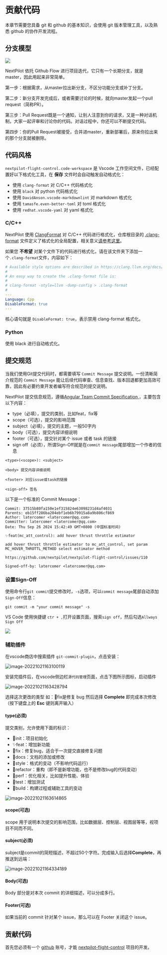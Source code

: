 # 贡献代码

本章节需要您具备 git 和 github 的基本知识，会使用 git 版本管理工具，以及熟悉 github 的协作开发流程。

## 分支模型

![](./image/github-flow.png)

NextPilot 依托 Github Flow 进行项目迭代，它只有一个长期分支，就是 master，因此用起来非常简单。

第一步：根据需求，从master拉出新分支，不区分功能分支或补丁分支。

第二步：新分支开发完成后，或者需要讨论的时候，就向master发起一个pull request（简称PR）。

第三步：Pull Request既是一个通知，让别人注意到你的请求，又是一种对话机制，大家一起评审和讨论你的代码。对话过程中，你还可以不断提交代码。

第四步：你的Pull Request被接受，合并进master，重新部署后，原来你拉出来的那个分支就被删除。

## 代码风格

`nextpilot-flight-control.code-workspace` 是 Vscode 工作空间文件，已经配置好以下格式化工具，在 **保存** 文件时会自动触发自动格式化：

- 使用 `clang-format` 对 C/C++ 代码格式化
- 使用 `black` 对 python 代码格式化
- 使用 `DavidAnson.vscode-markdownlint` 对 markdown 格式化
- 使用 `tamasfe.even-better-toml` 对 toml 格式化
- 使用 `redhat.vscode-yaml` 对 yaml 格式化

### C/C++

NextPilot 使用 [ClangFormat](https://clang.llvm.org/docs/ClangFormat.html) 对 C/C++ 代码进行格式化，仓库根目录的 [.clang-format](../.clang-format) 文件定义了格式化的全局配置，相关意义[请参考这里](https://clang.llvm.org/docs/ClangFormatStyleOptions.html)。

如果您 **不希望** 对某个文件下的代码进行格式化，请在该文件夹下添加一个`.clang-format`文件，内容如下：

```yml
# Available style options are described in https://clang.llvm.org/docs/ClangFormatStyleOptions.html
#
# An easy way to create the .clang-format file is:
#
# clang-format -style=llvm -dump-config > .clang-format
#
---
Language: Cpp
DisableFormat: true
---
```

核心语句就是 `DisableFormat: true`，表示禁用 clang-format 格式化。

### Python

使用 black 进行自动格式化。

## 提交规范

当我们使用Git提交代码时，都需要填写 `Commit Message` 提交说明。一份清晰简介规范的 `Commit Message` 能让后续代码审查、信息查找、版本回退都更加高效可靠，因此有必要约束开发者编写符合规范的提交说明。

NextPilot 提交信息规范，遵循[Angular Team Commit Specification,](https://github.com/angular/angular.js/blob/master/DEVELOPERS.md#-git-commit-guidelines)，主要包含以下内容：

- type（必填），提交的类别，比如feat，fix等
- scope（可选），提交的影响范围
- subject（必填），提交的主题，一般50字内
- body（可选），提交内容详细说明
- footer（可选），提交针对某个 issue 或者 task 的链接
- sign off（必须），所谓Sign-Off就是在`commit message`尾部增加一个作者的信息

```
<type>(<scope>): <subject>

<body> 提交内容详细说明

<footer> 对应issue或task的链接

<sign-off> 签名
```

以下是一个标准的 Commit Message：

```
Commit: 37515b80fa150e1ef315824e63098231d4af4031
Parents: eb15ff286ba204ebf1eb6b79915a8a9b806cf869
Author: latercomer <latercomer@qq.com>
Committer: latercomer <latercomer@qq.com>
Date: Thu Sep 26 2024 15:42:49 GMT+0800 (中国标准时间)

✨feat(mc_att_control): add hover thrust throttle estimator

add hover thrust throttle estimator to mc_att_control, set param MC_HOVER_THROTTL_METHOD select estimator method

https://github.com/nextpilot/nextpilot-flight-control/issues/110

Signed-off-by: latercomer <latercomer@qq.com>
```

### 设置Sign-Off

使用命令行`git commit`提交修改时，`-s`选项，可以`commit message`尾部自动添加`Sign-Off`信息：

```shell
git commit -m "your commit message" -s
```

VS Code 使用快捷键 `ctr + ,`打开设置页面，搜索`sign off`，然后勾选`Allways Sign Off`

![](./image/vscode-git-sign-off.png)

### 辅助插件

在vscode商店中搜索插件 `git-commit-plugin`，点击安装：

![image-20221021163100119](./image/image-20221021163100119.png)

安装完插件后，在vscode侧边栏`源代码管理`页面，点击下图所示图标，启动插件

![image-20221021163428794](./image/image-20221021163428794.png)

选择这次更改的类型 如：🐞fix是修复 bug 然后选择 **Complete** 即完成本次修改（按下键盘上的 **Esc** 键则离开输入）

#### type(必须)

提交类别，允许使用下面的标识：

- 🎉init：项目初始化
- ✨feat：增加新功能
- 🐞fix：修复bug，适合于一次提交直接修复问题
- 📃docs：文档的添加或修改
- 🌈style：格式的变动（不影响代码运行）
- 🦄refactor：重构（即不是新增功能，也不是修改bug的代码变动）
- 🎈perf：优化相关，比如提升性能、体验
- 🧪test：增加测试
- 🔧build：构建过程或辅助工具的变动

![image-20221021163614865](./image/image-20221021163614865.png)

#### scope(可选)

scope 用于说明本次提交的影响范围，比如数据层、控制层、视图层等等，视项目不同而不同。

#### subject(必须)

subject是commit的简短描述，不超过50个字符。完成输入后选择**Complete**，再推送到远端：

![image-20221021164334189](./image/image-20221021164334189.png)

#### Body(可选)

Body 部分是对本次 commit 的详细描述，可以分成多行。

#### Footer(可选)

如果当前的 commit 针对某个 issue，那么可以在 Footer 关闭这个 issue。

## 贡献代码

首先您必须有一个 [github](https://github.com) 账号，才能 [nextpilot-flight-control](https://github.com/nextpilot/nextpilot-flight-control) 项目的开发。
